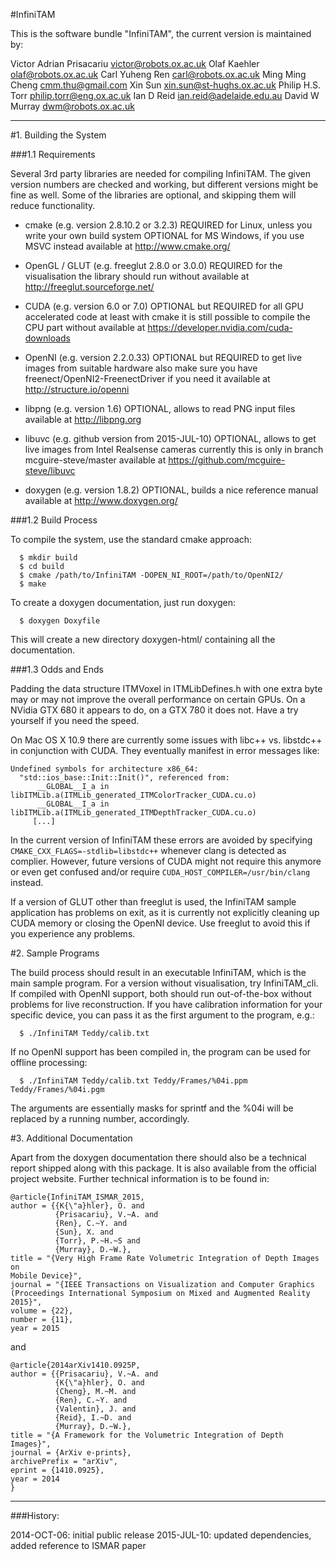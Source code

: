 #InfiniTAM

This is the software bundle "InfiniTAM",  the current version is maintained by:

  Victor Adrian Prisacariu <victor@robots.ox.ac.uk>
  Olaf Kaehler <olaf@robots.ox.ac.uk>
  Carl Yuheng Ren <carl@robots.ox.ac.uk>
  Ming Ming Cheng <cmm.thu@gmail.com>
  Xin Sun <xin.sun@st-hughs.ox.ac.uk>
  Philip H.S. Torr <philip.torr@eng.ox.ac.uk>
  Ian D Reid <ian.reid@adelaide.edu.au>
  David W Murray <dwm@robots.ox.ac.uk>

----------

#1. Building the System

###1.1 Requirements

Several 3rd party libraries are needed for compiling InfiniTAM. The given
version numbers are checked and working, but different versions might be
fine as well. Some of the libraries are optional, and skipping them will
reduce functionality.

  - cmake (e.g. version 2.8.10.2 or 3.2.3)
    REQUIRED for Linux, unless you write your own build system
    OPTIONAL for MS Windows, if you use MSVC instead
    available at http://www.cmake.org/

  - OpenGL / GLUT (e.g. freeglut 2.8.0 or 3.0.0)
    REQUIRED for the visualisation
    the library should run without
    available at http://freeglut.sourceforge.net/

  - CUDA (e.g. version 6.0 or 7.0)
    OPTIONAL but REQUIRED for all GPU accelerated code
    at least with cmake it is still possible to compile the CPU part without
    available at https://developer.nvidia.com/cuda-downloads

  - OpenNI (e.g. version 2.2.0.33)
    OPTIONAL but REQUIRED to get live images from suitable hardware
    also make sure you have freenect/OpenNI2-FreenectDriver if you need it
    available at http://structure.io/openni

  - libpng (e.g. version 1.6)
    OPTIONAL, allows to read PNG input files
    available at http://libpng.org

  - libuvc (e.g. github version from 2015-JUL-10)
    OPTIONAL, allows to get live images from Intel Realsense cameras
    currently this is only in branch mcguire-steve/master
    available at https://github.com/mcguire-steve/libuvc

  - doxygen (e.g. version 1.8.2)
    OPTIONAL, builds a nice reference manual
    available at http://www.doxygen.org/

###1.2 Build Process

  To compile the system, use the standard cmake approach:
```
  $ mkdir build
  $ cd build
  $ cmake /path/to/InfiniTAM -DOPEN_NI_ROOT=/path/to/OpenNI2/
  $ make
```
  To create a doxygen documentation, just run doxygen:
```
  $ doxygen Doxyfile
```
  This will create a new directory doxygen-html/ containing all the
documentation.

###1.3 Odds and Ends

  Padding the data structure ITMVoxel in ITMLibDefines.h with one extra byte
may or may not improve the overall performance on certain GPUs. On a NVidia
GTX 680 it appears to do, on a GTX 780 it does not. Have a try yourself if you
need the speed.

  On Mac OS X 10.9 there are currently some issues with libc++ vs. libstdc++ in
conjunction with CUDA. They eventually manifest in error messages like:
```
Undefined symbols for architecture x86_64:
  "std::ios_base::Init::Init()", referenced from:
      __GLOBAL__I_a in libITMLib.a(ITMLib_generated_ITMColorTracker_CUDA.cu.o)
      __GLOBAL__I_a in libITMLib.a(ITMLib_generated_ITMDepthTracker_CUDA.cu.o)
     [...]
```
In the current version of InfiniTAM these errors are avoided by specifying
```CMAKE_CXX_FLAGS=-stdlib=libstdc++``` whenever clang is detected as complier.
However, future versions of CUDA might not require this anymore or even get
confused and/or require ```CUDA_HOST_COMPILER=/usr/bin/clang``` instead.

  If a version of GLUT other than freeglut is used, the InfiniTAM sample
application has problems on exit, as it is currently not explicitly cleaning
up CUDA memory or closing the OpenNI device. Use freeglut to avoid this if you
experience any problems.


#2. Sample Programs


  The build process should result in an executable InfiniTAM, which is the
main sample program. For a version without visualisation, try InfiniTAM_cli.
If compiled with OpenNI support, both should run out-of-the-box without
problems for live reconstruction. If you have calibration information for your
specific device, you can pass it as the first argument to the program, e.g.:
```
  $ ./InfiniTAM Teddy/calib.txt
```
  If no OpenNI support has been compiled in, the program can be used for
offline processing:
```
  $ ./InfiniTAM Teddy/calib.txt Teddy/Frames/%04i.ppm Teddy/Frames/%04i.pgm
```
  The arguments are essentially masks for sprintf and the %04i will be replaced
by a running number, accordingly.


#3. Additional Documentation


  Apart from the doxygen documentation there should also be a technical report
shipped along with this package. It is also available from the official project
website. Further technical information is to be found in:
```
@article{InfiniTAM_ISMAR_2015,
author = {{K{\"a}hler}, O. and
		  {Prisacariu}, V.~A. and
		  {Ren}, C.~Y. and
		  {Sun}, X. and
		  {Torr}, P.~H.~S and
		  {Murray}, D.~W.},
title = "{Very High Frame Rate Volumetric Integration of Depth Images on
Mobile Device}",
journal = "{IEEE Transactions on Visualization and Computer Graphics
(Proceedings International Symposium on Mixed and Augmented Reality 2015}",
volume = {22},
number = {11},
year = 2015
```

and

```
@article{2014arXiv1410.0925P,
author = {{Prisacariu}, V.~A. and
		  {K{\"a}hler}, O. and
		  {Cheng}, M.~M. and
		  {Ren}, C.~Y. and
		  {Valentin}, J. and
		  {Reid}, I.~D. and
		  {Murray}, D.~W.},
title = "{A Framework for the Volumetric Integration of Depth Images}",
journal = {ArXiv e-prints},
archivePrefix = "arXiv",
eprint = {1410.0925},
year = 2014
}
```

------

###History:

2014-OCT-06: initial public release
2015-JUL-10: updated dependencies, added reference to ISMAR paper
